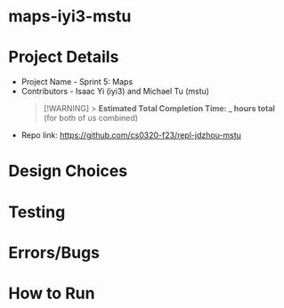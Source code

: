 # maps-iyi3-mstu

# Project Details

- Project Name - Sprint 5: Maps
- Contributors - Isaac Yi (iyi3) and Michael Tu (mstu)
  > [!WARNING] > **Estimated Total Completion Time: \_ hours total** (for both of us combined)
- Repo link: https://github.com/cs0320-f23/repl-jdzhou-mstu

# Design Choices

# Testing

# Errors/Bugs

# How to Run
